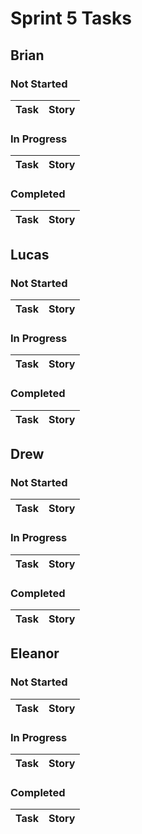 # Sprint 5 Tasks

## Brian
### Not Started
| Task | Story |
| ---- | --- |
### In Progress
| Task | Story |
| ---- | --- |
### Completed
| Task | Story |
| ---- | --- |

## Lucas
### Not Started
| Task | Story |
| ---- | --- |
### In Progress
| Task | Story |
| ---- | --- |
### Completed
| Task | Story |
| ---- | --- |

## Drew
### Not Started
| Task | Story |
| ---- | --- |
### In Progress
| Task | Story |
| ---- | --- |
### Completed
| Task | Story |
| ---- | --- |

## Eleanor
### Not Started
| Task | Story |
| ---- | --- |
### In Progress
| Task | Story 
| ---- | --- |

### Completed
| Task | Story |
| ---- | --- |
